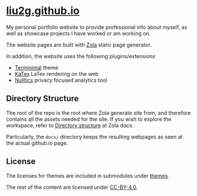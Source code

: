 # [liu2g.github.io](https://liu2g.github.io)

My personal portfolio website to provide professional info about myself,
as well as showcase projects I have worked or am working on.

The website pages are built with [Zola](https://www.getzola.org/) static page
generator.

In addition, the website uses the following plugins/extensions
- [Terminimal](https://github.com/pawroman/zola-theme-terminimal) theme
- [KaTex](https://katex.org/) LaTex rendering on the web
- [Nulltics](https://nullitics.com/) privacy focused analytics tool

## Directory Structure

The root of the repo is the root where Zola generate site from, and therefore
contains all the assets needed for the site. If you wish to explore the
workspace, refer to [Directory
structure](https://www.getzola.org/documentation/content/overview/) at Zola
docs.

Particularly, the `docs/` directory keeps the resulting webpages as seen at
the actual github.io page.

## License

The licenses for themes are included in submodules under [themes](themes).

The rest of the content are licensed under [CC-BY-4.0](LICENSE).